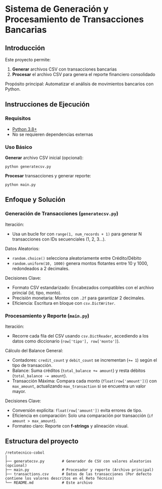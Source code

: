 # Sistema de Generación y Procesamiento de Transacciones Bancarias

## Introducción
Este proyecto permite:

1. **Generar** archivos CSV con transacciones bancarias
2. **Procesar** el archivo CSV para genera el reporte financiero consolidado

Propósito principal: Automatizar el análisis de movimientos bancarios con Python.

## Instrucciones de Ejecución

### Requisitos

- [Python 3.8+](https://www.python.org/downloads/)
- No se requieren dependencias externas

### Uso Básico

**Generar** archivo CSV inicial (opcional):

    python generatecsv.py

**Procesar** transacciones y generar reporte:

    python main.py

## Enfoque y Solución

### Generación de Transacciones (`generatecsv.py`)

Iteración:
- Usa un bucle for con `range(1, num_records + 1)` para generar N transacciones con IDs secuenciales (1, 2, 3...).

Datos Aleatorios:
- `random.choice()` selecciona aleatoriamente entre Crédito/Débito 
- `random.uniform(10, 1000)` genera montos flotantes entre 10 y 1000, redondeados a 2 decimales.

Decisiones Clave:
- Formato CSV estandarizado: Encabezados compatibles con el archivo princial (id, tipo, monto).
- Precisión monetaria: Montos con `.2f` para garantizar 2 decimales.
- Eficiencia: Escritura en bloque con `csv.DictWriter`.

### Procesamiento y Reporte (`main.py`)

Iteración:
- Recorre cada fila del CSV usando `csv.DictReader`, accediendo a los datos como diccionario (`row['tipo'], row['monto']`).

Cálculo del Balance General:
- Contadores: `credit_count` y `debit_count` se incrementan (`+= 1`) según el tipo de transacción.
- Balance: Suma créditos (`total_balance += amount`) y resta débitos (`total_balance -= amount`).
- Transacción Máxima: Compara cada monto (`float(row['amount'])`) con `max_amount`, actualizando `max_transaction` si se encuentra un valor mayor.

Decisiones Clave:
- Conversión explícita: `float(row['amount'])` evita errores de tipo.
- Eficiencia en comparación: Solo una comparación por transacción (`if amount > max_amount`).
- Formateo claro: Reporte con **f-strings** y alineación visual.

## Estructura del proyecto

    /retotecnico-cobol
    |
    ├── generatecsv.py        # Generador de CSV con valores aleatorios (opcional)
    ├── main.py               # Procesador y reporte (Archivo principal)
    ├── transactions.csv      # Datos de las transacciones (Por defecto contiene los valores descritos en el Reto Técnico)
    └── README.md             # Este archivo